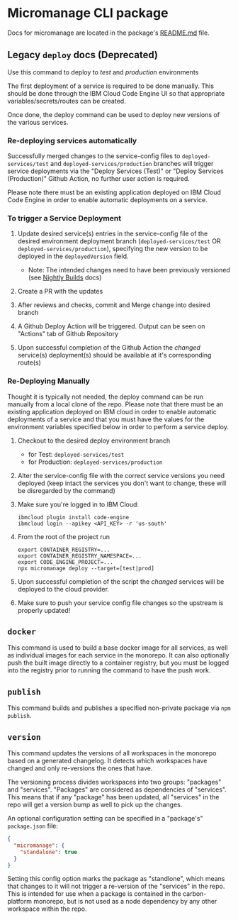 # Micromanage CLI package

Docs for micromanage are located in the package's [README.md](../packages/micromanage-cli/README.md)
file.

## Legacy `deploy` docs (Deprecated)

Use this command to deploy to _test_ and _production_ environments

The first deployment of a service is required to be done manually. This should be done through the
IBM Cloud Code Engine UI so that appropriate variables/secrets/routes can be created.

Once done, the deploy command can be used to deploy new versions of the various services.

### Re-deploying services automatically

Successfully merged changes to the service-config files to `deployed-services/test` and
`deployed-services/production` branches will trigger service deployments via the "Deploy Services
(Test)" or "Deploy Services (Production)" Github Action, no further user action is required.

Please note there must be an existing application deployed on IBM Cloud Code Engine in order to
enable automatic deployments on a service.

### To trigger a Service Deployment

1. Update desired service(s) entries in the service-config file of the desired environment
   deployment branch (`deployed-services/test` OR `deployed-services/production`), specifying the
   new version to be deployed in the `deployedVersion` field.

   - Note: The intended changes need to have been previously versioned (see
     [Nightly Builds](./nightly-builds.md) docs)

2. Create a PR with the updates

3. After reviews and checks, commit and Merge change into desired branch

4. A Github Deploy Action will be triggered. Output can be seen on "Actions" tab of Github
   Repository

5. Upon successful completion of the Github Action the _changed_ service(s) deployment(s) should be
   available at it's corresponding route(s)

### Re-Deploying Manually

Thought it is typically not needed, the deploy command can be run manually from a local clone of the
repo. Please note that there must be an existing application deployed on IBM cloud in order to
enable automatic deployments of a service and that you must have the values for the environment
variables specified below in order to perform a service deploy.

1. Checkout to the desired deploy environment branch

   - for Test: `deployed-services/test`
   - for Production: `deployed-services/production`

2. Alter the service-config file with the correct service versions you need deployed (keep intact
   the services you don't want to change, these will be disregarded by the command)

3. Make sure you're logged in to IBM Cloud:

   ```
   ibmcloud plugin install code-engine
   ibmcloud login --apikey <API_KEY> -r 'us-south'
   ```

4. From the root of the project run

   ```
   export CONTAINER_REGISTRY=...
   export CONTAINER_REGISTRY_NAMESPACE=...
   export CODE_ENGINE_PROJECT=...
   npx micromanage deploy --target=[test|prod]
   ```

5. Upon successful completion of the script the _changed_ services will be deployed to the cloud
   provider.

6. Make sure to push your service config file changes so the upstream is properly updated!

## `docker`

This command is used to build a base docker image for all services, as well as individual images for
each service in the monorepo. It can also optionally push the built image directly to a container
registry, but you must be logged into the registry prior to running the command to have the push
work.

## `publish`

This command builds and publishes a specified non-private package via `npm publish`.

## `version`

This command updates the versions of all workspaces in the monorepo based on a generated changelog.
It detects which workspaces have changed and only re-versions the ones that have.

The versioning process divides workspaces into two groups: "packages" and "services". "Packages" are
considered as dependencies of "services". This means that if any "package" has been updated, all
"services" in the repo will get a version bump as well to pick up the changes.

An optional configuration setting can be specified in a "package's" `package.json` file:

```json
{
  "micromanage": {
    "standalone": true
  }
}
```

Setting this config option marks the package as "standlone", which means that changes to it will not
trigger a re-version of the "services" in the repo. This is intended for use when a package is
contained in the carbon-platform monorepo, but is not used as a node dependency by any other
workspace within the repo.
